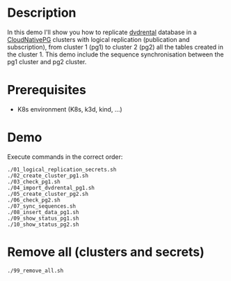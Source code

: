 # Description
In this demo I'll show you how to replicate [dvdrental](https://www.postgresqltutorial.com/postgresql-getting-started/postgresql-sample-database/)  database in a [CloudNativePG](https://cloudnative-pg.io) clusters with logical replication (publication and subscription), from cluster 1 (pg1) to cluster 2 (pg2) all the tables created in the cluster 1.
This demo include the sequence synchronisation between the pg1 cluster and pg2 cluster.

# Prerequisites
- K8s environment (K8s, k3d, kind, ...)

# Demo
Execute commands in the correct order:
```
./01_logical_replication_secrets.sh
./02_create_cluster_pg1.sh
./03_check_pg1.sh
./04_import_dvdrental_pg1.sh
./05_create_cluster_pg2.sh
./06_check_pg2.sh
./07_sync_sequences.sh
./08_insert_data_pg1.sh
./09_show_status_pg1.sh
./10_show_status_pg2.sh
```

# Remove all (clusters and secrets)
```
./99_remove_all.sh
```

